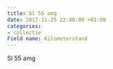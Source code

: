 ```yaml
---
title: Sl 55 amg
date: 2017-11-25 22:48:00 +01:00
categories:
- collectie
Field name: Kilometerstand
---
```


Sl 55 amg